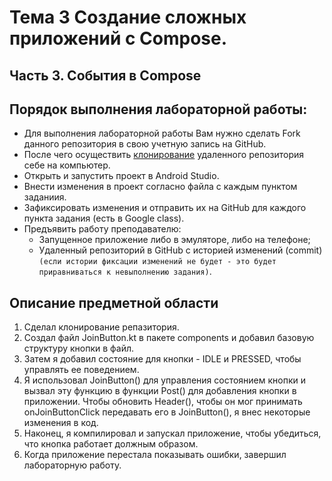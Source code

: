 # Тема 3 Создание сложных приложений c Compose.
## Часть 3. События в Compose

## Порядок выполнения лабораторной работы:
- Для выполнения лабораторной работы Вам нужно сделать Fork данного репозитория в свою учетную запись на GitHub.
- После чего осуществить [клонирование](https://docs.github.com/ru/desktop/contributing-and-collaborating-using-github-desktop/adding-and-cloning-repositories/cloning-and-forking-repositories-from-github-desktop) удаленного репозитория себе на компьютер.
- Открыть и запустить проект в Android Studio.
- Внести изменения в проект согласно файла с каждым пунктом заданиия.
- Зафиксировать изменения и отправить их на GitHub для каждого пункта задания (есть в Google class).
- Предъявить работу преподавателю: 
    - Запущенное приложение либо в эмуляторе, либо на телефоне;
    - Удаленный репозиторий в GitHub с историей изменений (commit) `(если истории фиксации изменений не будет - это будет приравниваться к невыполнению задания)`.
## Описание предметной области 
1. Сделал клонирование репазитория.
2. Создал файл JoinButton.kt в пакете components и добавил базовую структуру кнопки в файл.
3. Затем я добавил состояние для кнопки - IDLE и PRESSED, чтобы управлять ее поведением. 
4. Я использовал JoinButton() для управления состоянием кнопки и вызвал эту функцию в функции Post() для добавления кнопки в приложении.
Чтобы обновить Header(), чтобы он мог принимать onJoinButtonClick передавать его в JoinButton(), я внес некоторые изменения в код.
5. Наконец, я компилировал и запускал приложение, чтобы убедиться, что кнопка работает должным образом.
6. Когда приложение перестала показывать ошибки, завершил лабораторную работу.

